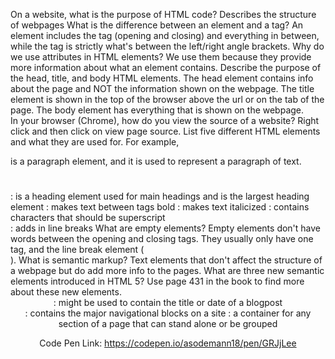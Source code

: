 On a website, what is the purpose of HTML code?
  Describes the structure of webpages
What is the difference between an element and a tag?
  An element includes the tag (opening and closing) and everything in between, while the tag is strictly what's between the left/right angle brackets.
Why do we use attributes in HTML elements?
  We use them because they provide more information about what an element contains.
Describe the purpose of the head, title, and body HTML elements.
  The head element contains info about the page and NOT the information shown on the webpage.
  The title element is shown in the top of the browser above the url or on the tab of the page.
  The body element has everything that is shown on the webpage.   
In your browser (Chrome), how do you view the source of a website?
  Right click and then click on view page source.
List five different HTML elements and what they are used for. For example, <p></p> is a paragraph element, and it is used to represent a paragraph of text.
  <h1></h1>: is a heading element used for main headings
  and is the largest heading element
  <b></b>: makes text between tags bold
  <i></i>: makes text italicized
  <sup></sup>: contains characters that should be       superscript
  <br />: adds in line breaks
What are empty elements?
  Empty elements don't have words between the opening and closing tags.  They usually only have one tag, and the line break element (<br />).
What is semantic markup?
  Text elements that don't affect the structure of a webpage but do add more info to the pages.
What are three new semantic elements introduced in HTML 5? Use page 431 in the book to find more about these new elements.
  <header>: might be used to contain the title or date of a blogpost
  <nav>: contains the major navigational blocks on a site
  <articles>: a container for any section of a page that can stand alone or be grouped


  Code Pen Link: https://codepen.io/asodemann18/pen/GRJjLee 
